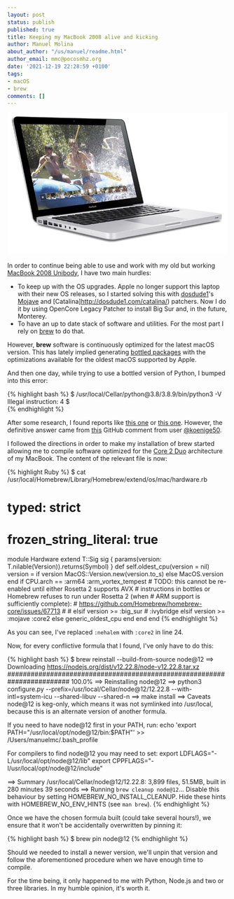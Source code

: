 ```yaml
---
layout: post
status: publish
published: true
title: Keeping my MacBook 2008 alive and kicking
author: Manuel Molina
about_author: "/us/manuel/readme.html"
author_email: mmc@pocosmhz.org
date: '2021-12-19 22:28:59 +0100'
tags:
- macOS
- brew
comments: []
---
```

![MacBook 2008 unibody](/content/images/2021-12-19-keeping-my-macbook-2008-alive-and-kicking/macbook2008alu.jpg)

In order to continue being able to use and work with my old but working [MacBook 2008 Unibody](https://en.wikipedia.org/wiki/MacBook_(2006%E2%80%932012)#1st_generation:_Aluminum_Unibody), I have two main hurdles:

- To keep up with the OS upgrades. Apple no longer support this laptop with their new OS releases, so I started solving this with [dosdude1](https://twitter.com/dosdude1)'s [Mojave](http://dosdude1.com/mojave/) and [Catalina]http://dosdude1.com/catalina/) patchers. Now I do it by using OpenCore Legacy Patcher to install Big Sur and, in the future, Monterey.
- To have an up to date stack of software and utilities. For the most part I rely on [brew](https://brew.sh/) to do that.

However, **brew** software is continuously optimized for the latest macOS version. This has lately implied generating [bottled packages](https://docs.brew.sh/Bottles) with the optimizations available for the oldest macOS supported by Apple.

And then one day, while trying to use a bottled version of Python, I bumped into this error:

{% highlight bash %}
$ /usr/local/Cellar/python\@3.8/3.8.9/bin/python3 -V
Illegal instruction: 4
$  
{% endhighlight %}

After some research, I found reports like [this one](https://github.com/conda/conda/issues/9678) or [this one](https://github.com/Homebrew/legacy-homebrew/issues/19567). However, the definitive answer came from [this](https://github.com/d12frosted/homebrew-emacs-plus/issues/368#issuecomment-928350664) GitHub comment from user [@koenige50](https://github.com/koenige50).

I followed the directions in order to make my installation of brew started allowing me to compile software optimized for the [Core 2 Duo](https://en.wikipedia.org/wiki/Intel_Core_2) architecture of my MacBook. The content of the relevant file is now:

{% highlight Ruby %}
$ cat /usr/local/Homebrew/Library/Homebrew/extend/os/mac/hardware.rb
# typed: strict
# frozen_string_literal: true

module Hardware
  extend T::Sig
  sig { params(version: T.nilable(Version)).returns(Symbol) }
  def self.oldest_cpu(version = nil)
    version = if version
      MacOS::Version.new(version.to_s)
    else
      MacOS.version
    end
    if CPU.arch == :arm64
      :arm_vortex_tempest
    # TODO: this cannot be re-enabled until either Rosetta 2 supports AVX
    # instructions in bottles or Homebrew refuses to run under Rosetta 2 (when
    # ARM support is sufficiently complete):
    #   https://github.com/Homebrew/homebrew-core/issues/67713
    #
    # elsif version >= :big_sur
    #   :ivybridge
    elsif version >= :mojave
      :core2
    else
      generic_oldest_cpu
    end
  end
end
{% endhighlight %}

As you can see, I've replaced `:nehalem` with `:core2` in line 24.

Now, for every conflictive formula that I found, I've only have to do this:

{% highlight bash %}
$ brew reinstall --build-from-source node@12
==> Downloading https://nodejs.org/dist/v12.22.8/node-v12.22.8.tar.xz
######################################################################## 100.0%
==> Reinstalling node@12 
==> python3 configure.py --prefix=/usr/local/Cellar/node@12/12.22.8 --with-intl=system-icu --shared-libuv --shared-n
==> make install
==> Caveats
node@12 is keg-only, which means it was not symlinked into /usr/local,
because this is an alternate version of another formula.

If you need to have node@12 first in your PATH, run:
  echo 'export PATH="/usr/local/opt/node@12/bin:$PATH"' >> /Users/manuelmc/.bash_profile

For compilers to find node@12 you may need to set:
  export LDFLAGS="-L/usr/local/opt/node@12/lib"
  export CPPFLAGS="-I/usr/local/opt/node@12/include"

==> Summary
  /usr/local/Cellar/node@12/12.22.8: 3,899 files, 51.5MB, built in 280 minutes 39 seconds
==> Running `brew cleanup node@12`...
Disable this behaviour by setting HOMEBREW_NO_INSTALL_CLEANUP.
Hide these hints with HOMEBREW_NO_ENV_HINTS (see `man brew`).
{% endhighlight %}

Once we have the chosen formula built (could take several hours!), we ensure that it won't be accidentally overwritten by pinning it:

{% highlight bash %}
$ brew pin node@12
{% endhighlight %}

Should we needed to install a newer version, we'll unpin that version and follow the aforementioned procedure when we have enough time to compile.

For the time being, it only happened to me with Python, Node.js and two or three libraries. In my humble opinion, it's worth it.
